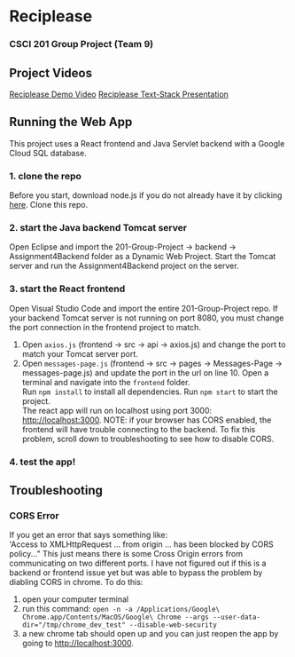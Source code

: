 # Reciplease  
### CSCI 201 Group Project (Team 9)


## Project Videos
[Reciplease Demo Video](https://drive.google.com/file/d/1-DTT5_hdruA6I3asji0HsUiLTy0SdIrn/view?usp=share_link)
[Reciplease Text-Stack Presentation](https://drive.google.com/file/d/1fcdL_nVnH1FGKAgsCJxmdgQuqbfmmykU/view?usp=share_link)


## Running the Web App

This project uses a React frontend and Java Servlet backend with a Google Cloud SQL database.

### 1. clone the repo

Before you start, download node.js if you do not already have it by clicking [here](https://nodejs.org/en/download/). 
Clone this repo. 

### 2. start the Java backend Tomcat server

Open Eclipse and import the 201-Group-Project -> backend -> Assignment4Backend folder as a Dynamic Web Project. 
Start the Tomcat server and run the Assignment4Backend project on the server. 

### 3. start the React frontend

Open Visual Studio Code and import the entire 201-Group-Project repo. 
If your backend Tomcat server is not running on port 8080, you must change the port connection in the frontend project to match.
1. Open `axios.js` (frontend -> src -> api -> axios.js) and change the port to match your Tomcat server port. 
2. Open `messages-page.js` (frontend -> src -> pages -> Messages-Page -> messages-page.js) and update the port in the url on line 10. 
Open a terminal and navigate into the `frontend` folder.  
Run `npm install` to install all dependencies. 
Run `npm start` to start the project.  
The react app will run on localhost using port 3000: [http://localhost:3000](http://localhost:3000). 
NOTE: if your browser has CORS enabled, the frontend will have trouble connecting to the backend. To fix this problem, scroll down to troubleshooting to see how to disable CORS. 

### 4. test the app!

## Troubleshooting

### CORS Error

If you get an error that says something like:  
'Access to XMLHttpRequest ... from origin ... has been blocked by CORS policy..."
This just means there is some Cross Origin errors from communicating on two different ports.
I have not figured out if this is a backend or frontend issue yet but was able to bypass the problem by diabling CORS in chrome.
To do this: 
1. open your computer terminal 
2. run this command: 
`open -n -a /Applications/Google\ Chrome.app/Contents/MacOS/Google\ Chrome --args --user-data-dir="/tmp/chrome_dev_test" --disable-web-security`
3. a new chrome tab should open up and you can just reopen the app by going to [http://localhost:3000](http://localhost:3000).

